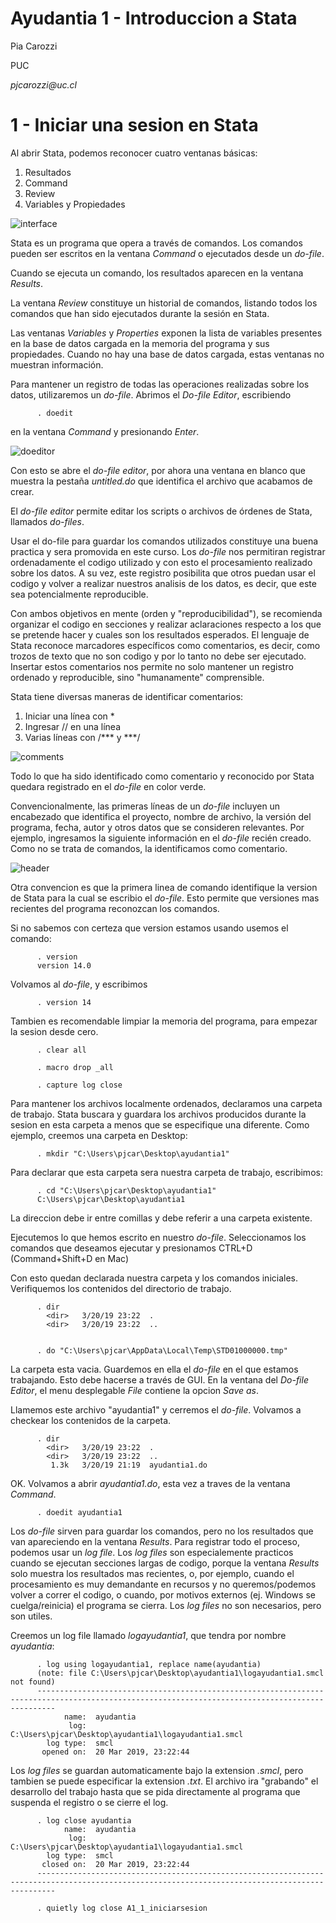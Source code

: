 Ayudantia 1 - Introduccion a Stata
==================================

Pia Carozzi

PUC

*pjcarozzi\@uc.cl*

1 - Iniciar una sesion en Stata
==============================

Al abrir Stata, podemos reconocer cuatro ventanas básicas:

1.  Resultados
2.  Command
3.  Review
4.  Variables y Propiedades

![interface](./img/GUI.jpg)

Stata es un programa que opera a través de comandos. Los comandos pueden ser escritos en la ventana *Command* o ejecutados desde un *do-file*.

Cuando se ejecuta un comando, los resultados aparecen en la ventana *Results*.

La ventana *Review* constituye un historial de comandos, listando todos los comandos que han sido ejecutados durante la sesión en Stata.

Las ventanas *Variables* y *Properties* exponen la lista de variables presentes en la base de datos cargada en la memoria del programa y sus propiedades. Cuando no hay una base de datos cargada, estas ventanas no muestran información.

Para mantener un registro de todas las operaciones realizadas sobre los datos, utilizaremos un *do-file*. Abrimos el *Do-file Editor*, escribiendo

          . doedit

en la ventana *Command* y presionando *Enter*.

![doeditor](./img/doeditor.jpg)

Con esto se abre el *do-file editor*, por ahora una ventana en blanco que muestra la pestaña *untitled.do* que identifica el archivo que acabamos de crear.

El *do-file editor* permite editar los scripts o archivos de órdenes de Stata, llamados *do-files*.

Usar el do-file para guardar los comandos utilizados constituye una buena practica y sera promovida en este curso. Los *do-file* nos permitiran registrar ordenadamente el codigo utilizado y con esto el procesamiento realizado sobre los datos. A su vez, este registro posibilita que otros puedan usar el codigo y volver a realizar nuestros analisis de los datos, es decir, que este sea potencialmente reproducible.

Con ambos objetivos en mente (orden y "reproducibilidad"), se recomienda organizar el codigo en secciones y realizar aclaraciones respecto a los que se pretende hacer y cuales son los resultados esperados. El lenguaje de Stata reconoce marcadores específicos como comentarios, es decir, como trozos de texto que no son codigo y por lo tanto no debe ser ejecutado. Insertar estos comentarios nos permite no solo mantener un
registro ordenado y reproducible, sino "humanamente" comprensible.

Stata tiene diversas maneras de identificar comentarios:

1.  Iniciar una línea con \*
2.  Ingresar // en una línea
3.  Varias líneas con /\*\*\* y \*\*\*/

![comments](./img/comments.jpg)

Todo lo que ha sido identificado como comentario y reconocido por Stata quedara registrado en el *do-file* en color verde.

Convencionalmente, las primeras líneas de un *do-file* incluyen un encabezado que identifica el proyecto, nombre de archivo, la versión del programa, fecha, autor y otros datos que se consideren relevantes. Por ejemplo, ingresamos la siguiente información en el *do-file* recién creado. Como no se trata de comandos, la identificamos como comentario.

![header](./img/head.jpg)

Otra convencion es que la primera linea de comando identifique la version de Stata para la cual se escribio el *do-file*. Esto permite que versiones mas recientes del programa reconozcan los comandos.

Si no sabemos con certeza que version estamos usando usemos el comando:

          . version
          version 14.0

Volvamos al *do-file*, y escribimos

          . version 14

Tambien es recomendable limpiar la memoria del programa, para empezar la sesion desde cero.

          . clear all

          . macro drop _all

          . capture log close

Para mantener los archivos localmente ordenados, declaramos una carpeta de trabajo. Stata buscara y guardara los archivos producidos durante la sesion en esta carpeta a menos que se especifique una diferente. Como ejemplo, creemos una carpeta en Desktop:

          . mkdir "C:\Users\pjcar\Desktop\ayudantia1"

Para declarar que esta carpeta sera nuestra carpeta de trabajo, escribimos:

          . cd "C:\Users\pjcar\Desktop\ayudantia1"
          C:\Users\pjcar\Desktop\ayudantia1

La direccion debe ir entre comillas y debe referir a una carpeta existente.

Ejecutemos lo que hemos escrito en nuestro *do-file*. Seleccionamos los comandos que deseamos ejecutar y presionamos CTRL+D (Command+Shift+D en Mac)

Con esto quedan declarada nuestra carpeta y los comandos iniciales. Verifiquemos los contenidos del directorio de trabajo.

          . dir
            <dir>   3/20/19 23:22  .                 
            <dir>   3/20/19 23:22  ..                


          . do "C:\Users\pjcar\AppData\Local\Temp\STD01000000.tmp"

La carpeta esta vacia. Guardemos en ella el *do-file* en el que estamos trabajando. Esto debe hacerse a través de GUI. En la ventana del *Do-file Editor*, el menu desplegable *File* contiene la opcion *Save as*.

Llamemos este archivo "ayudantia1" y cerremos el *do-file*. Volvamos a checkear los contenidos de la carpeta.

          . dir
            <dir>   3/20/19 23:22  .                 
            <dir>   3/20/19 23:22  ..                
             1.3k   3/20/19 21:19  ayudantia1.do     

OK. Volvamos a abrir *ayudantia1.do*, esta vez a traves de la ventana *Command*.

          . doedit ayudantia1

Los *do-file* sirven para guardar los comandos, pero no los resultados que van apareciendo en la ventana *Results*. Para registrar todo el proceso, podemos usar un *log file*. Los *log files* son especialemente practicos cuando se ejecutan secciones largas de codigo, porque la ventana *Results* solo muestra los resultados mas recientes, o, por ejemplo, cuando el procesamiento es muy demandante en recursos y no queremos/podemos volver a correr el codigo, o cuando, por motivos externos (ej. Windows se cuelga/reinicia) el programa se cierra. Los *log files* no son necesarios, pero son utiles.

Creemos un log file llamado *logayudantia1*, que tendra por nombre *ayudantia*:

          . log using logayudantia1, replace name(ayudantia)
          (note: file C:\Users\pjcar\Desktop\ayudantia1\logayudantia1.smcl not found)
          ------------------------------------------------------------------------------------------------------------------------------------------------
                name:  ayudantia
                 log:  C:\Users\pjcar\Desktop\ayudantia1\logayudantia1.smcl
            log type:  smcl
           opened on:  20 Mar 2019, 23:22:44

Los *log files* se guardan automaticamente bajo la extension *.smcl*, pero tambien se puede especificar la extension *.txt*. El archivo ira "grabando" el desarrollo del trabajo hasta que se pida directamente al programa que suspenda el registro o se cierre el log.

          . log close ayudantia
                name:  ayudantia
                 log:  C:\Users\pjcar\Desktop\ayudantia1\logayudantia1.smcl
            log type:  smcl
           closed on:  20 Mar 2019, 23:22:44
          ------------------------------------------------------------------------------------------------------------------------------------------------

          . quietly log close A1_1_iniciarsesion
